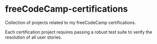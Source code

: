 # freeCodeCamp-certifications
Collection of projects related to my freeCodeCamp certifications. 

Each certification project requires passing a robust test suite to verify the resolution of all user stories. 
